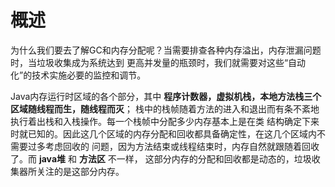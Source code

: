 概述
===============================================
为什么我们要去了解GC和内存分配呢？当需要排查各种内存溢出，内存泄漏问题时，当垃圾收集成为系统达到
更高并发量的瓶颈时，我们就需要对这些“自动化”的技术实施必要的监控和调节。

Java内存运行时区域的各个部分，其中 **程序计数器，虚拟机栈，本地方法栈三个区域随线程而生，随线程而灭**；
栈中的栈帧随着方法的进入和退出而有条不紊地执行着出栈和入栈操作。每一个栈帧中分配多少内存基本上是在类
结构确定下来时就已知的。因此这几个区域的内存分配和回收都具备确定性，在这几个区域内不需要过多考虑回收的
问题，因为方法结束或线程结束时，内存自然就跟随着回收了。而 **java堆** 和 **方法区** 不一样，
这部分内存的分配和回收都是动态的，垃圾收集器所关注的是这部分内存。
